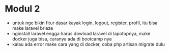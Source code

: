 # Modul 2
- untuk nge bikin fitur dasar kayak login, logout, register, profil, itu bisa make laravel brieze
- nginstall laravel engga harus dowload laravel di lapotopnya, make docker juga bisa, caranya ada di bootcamp nya
- kalau ada error make cara yang di docker, coba php artisan migrate dulu

